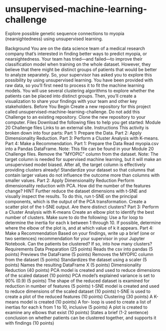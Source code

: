 # unsupervised-machine-learning-challenge
 Explore possible genetic sequence connections to myopia (nearsightedness) using unsupervised learning.

Background
You are on the data science team of a medical research company that’s interested in finding better ways to predict myopia, or nearsightedness. Your team has tried—and failed—to improve their classification model when training on the whole dataset. However, they believe that there might be distinct groups of patients that would be better to analyze separately. So, your supervisor has asked you to explore this possibility by using unsupervised learning.
You have been provided with raw data, so you’ll first need to process it to fit the machine learning models. You will use several clustering algorithms to explore whether the patients can be placed into distinct groups. Then, you’ll create a visualization to share your findings with your team and other key stakeholders.
Before You Begin
Create a new repository for this project called unsupervised-machine-learning-challenge. Do not add this Challenge to an existing repository.
Clone the new repository to your computer.
Files
Download the following files to help you get started:
Module 20 Challenge files Links to an external site.
Instructions
This activity is broken down into four parts:
Part 1: Prepare the Data.
Part 2: Apply Dimensionality Reduction.
Part 3: Perform a Cluster Analysis with K-means.
Part 4: Make a Recommendation.
Part 1: Prepare the Data
Read myopia.csv into a Pandas DataFrame.
Note: This file can be found in your Module 20 Challenge files.
Remove the "MYOPIC" column from the dataset.
Note: The target column is needed for supervised machine learning, but it will make an unsupervised model biased. After all, the target column is effectively providing clusters already!
Standardize your dataset so that columns that contain larger values do not influence the outcome more than columns with smaller values.
Part 2: Apply Dimensionality Reduction
Perform dimensionality reduction with PCA. How did the number of the features change?
HINT
Further reduce the dataset dimensions with t-SNE and visually inspect the results. To do this, run t-SNE on the principal components, which is the output of the PCA transformation.
Create a scatter plot of the t-SNE output. Are there distinct clusters?
Part 3: Perform a Cluster Analysis with K-means
Create an elbow plot to identify the best number of clusters. Make sure to do the following:
Use a for loop to determine the inertia for each k between 1 through 10.
If possible, determine where the elbow of the plot is, and at which value of k it appears.
Part 4: Make a Recommendation
Based on your findings, write up a brief (one or two sentences) recommendation for your supervisor in your Jupyter Notebook. Can the patients be clustered? If so, into how many clusters?
Requirements
Data Preparation (25 points)
Reads the csv into pandas (5 points)
Previews the DataFrame (5 points)
Removes the MYOPIC column from the dataset (5 points)
Standardizes the dataset using a scaler (5 points)
Names the resulting DataFrame X (5 points)
Dimensionality Reduction (40 points)
PCA model is created and used to reduce dimensions of the scaled dataset (10 points)
PCA model’s explained variance is set to 90% (0.9) (5 points)
The shape of the reduced dataset is examined for reduction in number of features (5 points)
t-SNE model is created and used to reduce dimensions of the scaled dataset (10 points)
t-SNE is used to create a plot of the reduced features (10 points)
Clustering (30 points)
A K-means model is created (10 points)
A for- loop is used to create a list of inertias for each k from 1 to 10, inclusive (5 points)
A plot is created to examine any elbows that exist (10 points)
States a brief (1-2 sentence) conclusion on whether patients can be clustered together, and supports it with findings (10 points)


